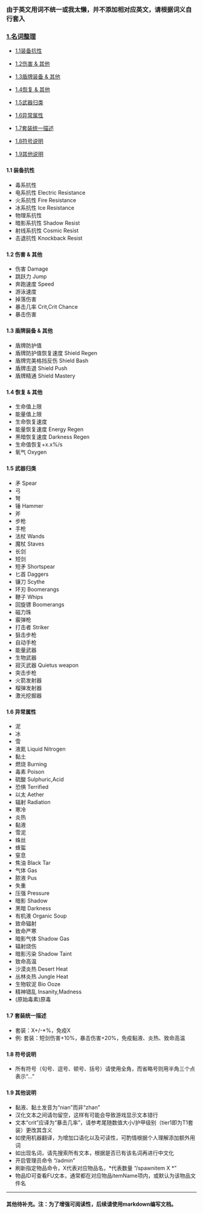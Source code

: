 ### 由于英文用词不统一或我太懒，并不添加相对应英文，请根据词义自行套入

### [1.名词整理](#1)

* [1.1装备抗性](#1.1)

* [1.2伤害 & 其他](#1.2)

* [1.3盾牌装备 & 其他](#1.3)

* [1.4恢复 & 其他](#1.4)

* [1.5武器归类](#1.5)

* [1.6异常属性](#1.6)

* [1.7套装统一描述](#1.7)

* [1.8符号说明](#1.8)

* [1.9其他说明](#1.9)

### <h4 id="1.1">1.1 装备抗性</h4>
* 毒系抗性
* 电系抗性
Electric Resistance
* 火系抗性
Fire Resistance
* 冰系抗性
Ice Resistance
* 物理系抗性
* 暗影系抗性
Shadow Resist
* 射线系抗性
Cosmic Resist
* 击退抗性
Knockback Resist

### <h4 id="1.2">1.2 伤害 & 其他</h4>
* 伤害
Damage
* 跳跃力
Jump
* 奔跑速度
Speed
* 游泳速度
* 掉落伤害
* 暴击几率
Crit,Crit Chance
* 暴击伤害

### <h4 id="1.3">1.3 盾牌装备 & 其他</h4>
* 盾牌防护值
* 盾牌防护值恢复速度
Shield Regen
* 盾牌完美格挡反伤
Shield Bash
* 盾牌击退
Shield Push
* 盾牌精通
Shield Mastery

### <h4 id="1.4">1.4 恢复 & 其他</h4>
* 生命值上限
* 能量值上限
* 生命恢复速度
* 能量恢复速度
Energy Regen
* 黑暗恢复速度
Darkness Regen
* 生命值恢复+x.x%/s
* 氧气
Oxygen

### <h4 id="1.5">1.5 武器归类</h4>
* 矛
Spear
* 弓
* 弩
* 锤
Hammer
* 斧
* 步枪
* 手枪
* 法杖
Wands
* 魔杖
Staves
* 长剑
* 短剑
* 短矛
Shortspear
* 匕首
Daggers
* 镰刀
Scythe
* 环刃
Boomerangs
* 鞭子
Whips
* 回旋镖
Boomerangs
* 磁力珠
* 霰弹枪
* 打击者
Striker
* 狙击步枪
* 自动手枪
* 能量武器
* 生物武器
* 寂灭武器
Quietus weapon
* 突击步枪
* 火箭发射器
* 榴弹发射器
* 激光挖掘器

### <h4 id="1.6">1.6 异常属性</h4>
* 泥
* 冰
* 雪
* 液氮
Liquid Nitrogen
* 黏土
* 燃烧
Burning
* 毒素
Poison
* 硫酸
Sulphuric,Acid
* 恐惧
Terrified
* 以太
Aether
* 辐射
Radiation
* 寒冷
* 炎热
* 黏液
* 雪泥
* 蛛丝
* 蜂蜇
* 窒息
* 焦油
Black Tar
* 气体
Gas
* 脓液
Pus
* 失重
* 压强
Pressure
* 暗影
Shadow
* 黑暗
Darkness
* 有机液
Organic Soup
* 致命辐射
* 致命严寒
* 暗影气体
Shadow Gas
* 辐射烧伤
* 暗影污染
Shadow Taint
* 致命高温
* 沙漠炎热
Desert Heat
* 丛林炎热
Jungle Heat
* 生物软泥
Bio Ooze
* 精神错乱
Insanity,Madness
* (原始毒素)原毒

### <h4 id="1.7">1.7 套装统一描述</h4>
* 套装：X+/-*%，免疫X
* 例: 套装：短剑伤害+10%，暴击伤害+20%，免疫黏液、炎热、致命高温

### <h4 id="1.8">1.8 符号说明</h4>
* 所有符号（句号、逗号、顿号、括号）请使用全角，而省略号则用半角三个点表示“...”

### <h4 id="1.9">1.9 其他说明</h4>
* 黏液、黏土发音为“nian”而非“zhan”
* 汉化文本之间请勿留空，这样有可能会导致游戏显示文本错行
* 文本“crit”应译为“暴击几率”，请参考尾随数值大小/护甲级别（tier1即为T1套装）更改其含义
* 如使用机器翻译，为增加口语化以及可读性，可酌情根据个人理解添加额外用词
* 如出现名词，请先搜索所有文本，根据是否已有该名词再进行中文化
* 开启管理员命令 “/admin”
* 刷新指定物品命令，X代表对应物品名，*代表数量 “/spawnitem X *”
* 物品ID可查看FU文本，通常都在对应物品itemName项内，或默认为该物品文件名

*****

#### 其他待补充。注：为了增强可阅读性，后续请使用markdown编写文档。
